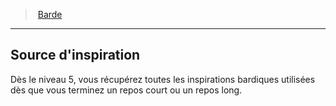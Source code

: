 ﻿---
!ClassFeatureItem
Id: bard_hd.md#source-dinspiration
ParentLink: bard_hd.md#barde
Name: Source d'inspiration
ParentName: Barde
NameLevel: 2
Attributes:
  Name: Source d'inspiration
  Markdown: >+
    ## <!--Name-->Source d'inspiration<!--/Name-->


    Dès le niveau 5, vous récupérez toutes les inspirations bardiques utilisées dès que vous terminez un repos court ou un repos long.

AttributesDictionary: >+
  Name: Source d'inspiration

  Markdown: >+

    ## <!--Name-->Source d'inspiration<!--/Name-->





    Dès le niveau 5, vous récupérez toutes les inspirations bardiques utilisées dès que vous terminez un repos court ou un repos long.



---
> [Barde](hd_bard.md)

---

## Source d'inspiration

Dès le niveau 5, vous récupérez toutes les inspirations bardiques utilisées dès que vous terminez un repos court ou un repos long.

